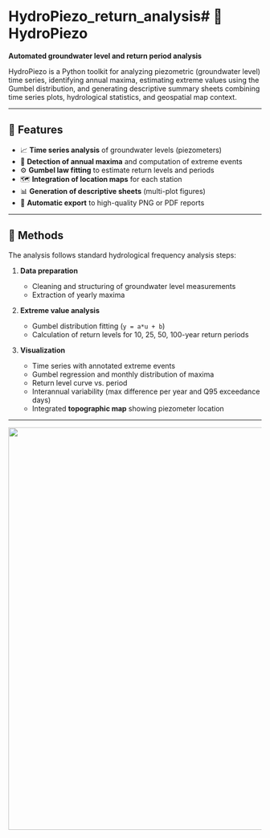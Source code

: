 # HydroPiezo_return_analysis# 🌊 HydroPiezo
**Automated groundwater level and return period analysis**

HydroPiezo is a Python toolkit for analyzing piezometric (groundwater level) time series, identifying annual maxima, estimating extreme values using the Gumbel distribution, and generating descriptive summary sheets combining time series plots, hydrological statistics, and geospatial map context.

---

## 📘 Features

- 📈 **Time series analysis** of groundwater levels (piezometers)
- 🔺 **Detection of annual maxima** and computation of extreme events
- ⚙️ **Gumbel law fitting** to estimate return levels and periods
- 🗺️ **Integration of location maps** for each station
- 📊 **Generation of descriptive sheets** (multi-plot figures)
- 💾 **Automatic export** to high-quality PNG or PDF reports

---

## 🧮 Methods

The analysis follows standard hydrological frequency analysis steps:

1. **Data preparation**  
   - Cleaning and structuring of groundwater level measurements  
   - Extraction of yearly maxima  

2. **Extreme value analysis**  
   - Gumbel distribution fitting (`y = a*u + b`)  
   - Calculation of return levels for 10, 25, 50, 100-year return periods  

3. **Visualization**  
   - Time series with annotated extreme events  
   - Gumbel regression and monthly distribution of maxima  
   - Return level curve vs. period  
   - Interannual variability (max difference per year and Q95 exceedance days)  
   - Integrated **topographic map** showing piezometer location  

---
<p align="center">
  <img src="results_test/test_data_treatment_return_time" width="800">
</p>
